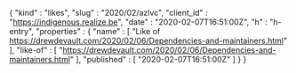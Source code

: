 {
  "kind" : "likes",
  "slug" : "2020/02/azlvc",
  "client_id" : "https://indigenous.realize.be",
  "date" : "2020-02-07T16:51:00Z",
  "h" : "h-entry",
  "properties" : {
    "name" : [ "Like of https://drewdevault.com/2020/02/06/Dependencies-and-maintainers.html" ],
    "like-of" : [ "https://drewdevault.com/2020/02/06/Dependencies-and-maintainers.html" ],
    "published" : [ "2020-02-07T16:51:00Z" ]
  }
}
